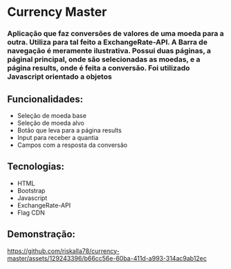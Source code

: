 # Currency Master
### Aplicação que faz conversões de valores de uma moeda para a outra. Utiliza para tal feito a ExchangeRate-API. A Barra de navegação é meramente ilustrativa. Possui duas páginas, a páginal principal, onde são selecionadas as moedas, e a página results, onde é feita a conversão. Foi utilizado Javascript orientado a objetos


## Funcionalidades:
* Seleção de moeda base
* Seleção de moeda alvo
* Botão que leva para a página results
* Input para receber a quantia
* Campos com a resposta da conversão


## Tecnologias:
* HTML
* Bootstrap
* Javascript
* ExchangeRate-API
* Flag CDN

## Demonstração:



https://github.com/riskalla78/currency-master/assets/129243396/b66cc56e-60ba-411d-a993-314ac9ab12ec

